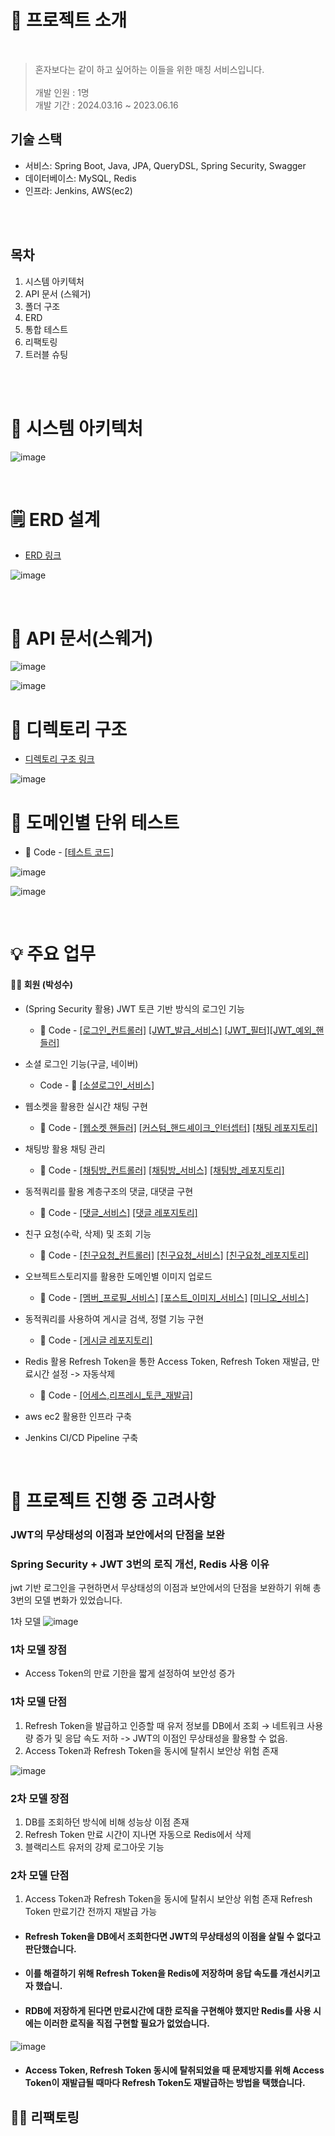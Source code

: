 # 📝 프로젝트 소개


<br/>

> 혼자보다는 같이 하고 싶어하는 이들을 위한 매칭 서비스입니다.
<br/> <br/>
> 개발 인원 : 1명 <br/>
> 개발 기간 : 2024.03.16 ~ 2023.06.16

## 기술 스택

* 서비스: Spring Boot, Java, JPA, QueryDSL, Spring Security, Swagger
* 데이터베이스: MySQL, Redis
* 인프라: Jenkins, AWS(ec2)
<br/>

<br/>


## 목차

1. 시스템 아키텍처
2. API 문서 (스웨거)
3. 폴더 구조
4. ERD
5. 통합 테스트
6. 리팩토링
7. 트러블 슈팅
<br/>

<br/>





# 🔨 시스템 아키텍처

![image](https://github.com/SesacAcademy/SesacAnimal/assets/55624470/1ffa4dcf-22c2-4451-a8e0-f7458b4f53b1)

<br/>

# 🗒️ ERD 설계

- [ERD 링크](https://www.erdcloud.com/d/PfonDH9Lehu9mzAMT)

![image](https://github.com/sonnbeom/play_spring/assets/127067296/2a1990a1-cd88-401d-89df-7e3228e6b22f)

<br/>

# 📜  API 문서(스웨거)

![image](https://github.com/sonnbeom/play_spring/assets/127067296/a52e9db8-55da-49b6-ba81-f436947b80c9)

![image](https://github.com/sonnbeom/play_spring/assets/127067296/4da8c6fa-487b-46e4-8d66-ae6976b953cd)

# 📁 디렉토리 구조

- [디렉토리 구조 링크](https://github.com/sonnbeom/play_spring/wiki/%F0%9F%93%81-%EB%94%94%EB%A0%89%ED%86%A0%EB%A6%AC-%EA%B5%AC%EC%A1%B0)


![image](https://github.com/sonnbeom/play_spring/assets/127067296/b1e79dde-06c5-4fec-9c18-9212ab2fbefc)

# 📁 도메인별 단위 테스트

- 📌 Code - [[테스트 코드]](https://github.com/sonnbeom/play_spring/tree/master/src/test/java/com/example/play)



![image](https://github.com/sonnbeom/play_spring/assets/127067296/960e2810-28ba-4884-904b-4be29d83de42)

![image](https://github.com/sonnbeom/play_spring/assets/127067296/0731a3d6-20f8-4782-8865-b2d09155f637)

<br/>

# 💡 주요 업무

#### 👩‍👧 회원 (박성수)

- (Spring Security 활용) JWT 토큰 기반 방식의 로그인 기능
  - 📌 Code - [[로그인_컨트롤러]](https://github.com/sonnbeom/play_spring/blob/master/src/main/java/com/example/play/auth/controller/AuthController.java#L42) 
  [[JWT_발급_서비스]](https://github.com/sonnbeom/play_spring/blob/master/src/main/java/com/example/play/jwt/service/JwtService.java#L43) [[JWT_필터]](https://github.com/sonnbeom/play_spring/blob/master/src/main/java/com/example/play/jwt/filter/JwtTokenFilter.java#L26)[[JWT_예외_핸들러]](https://github.com/sonnbeom/play_spring/blob/master/src/main/java/com/example/play/jwt/exceptionHandler/JwtExceptionHandler.java#L16)


- 소셜 로그인 기능(구글, 네이버)
  - Code - 📌 [[소셜로그인_서비스]](https://github.com/SesacAcademy/SesacAnimal/blob/dev/src/main/java/com/project/animal/member/controller/LoginController.java#L86)

- 웹소켓을 활용한 실시간 채팅 구현
  - 📌 Code - [[웹소켓 핸들러]](https://github.com/sonnbeom/play_spring/blob/master/src/main/java/com/example/play/chat/handler/WebSocketHandler.java#L24) [[커스텀_핸드셰이크_인터셉터]](https://github.com/sonnbeom/play_spring/blob/master/src/main/java/com/example/play/chat/interceptor/CustomHandshakeInterceptor.java#L15) [[채팅 레포지토리]](https://github.com/sonnbeom/play_spring/blob/master/src/main/java/com/example/play/chat/repository/CustomChatMessageRepositoryImpl.java#L31)

- 채팅방 활용 채팅 관리
    - 📌 Code - [[채팅방_컨트롤러]](https://github.com/sonnbeom/play_spring/blob/master/src/main/java/com/example/play/chatroom/controller/ChatRoomController.java#L23) [[채팅방_서비스]](https://github.com/sonnbeom/play_spring/blob/master/src/main/java/com/example/play/chatroom/service/ChatRoomServiceImpl.java#L40) [[채팅방_레포지토리]](https://github.com/sonnbeom/play_spring/blob/master/src/main/java/com/example/play/chatroom/repository/CustomChatRoomRepositoryImpl.java#L26)

- 동적쿼리를 활용 계층구조의 댓글, 대댓글 구현
  - 📌 Code - [[댓글_서비스]](https://github.com/sonnbeom/play_spring/blob/master/src/main/java/com/example/play/comment/service/CommentServiceImpl.java#L56) [[댓글 레포지토리]](https://github.com/sonnbeom/play_spring/blob/master/src/main/java/com/example/play/comment/repository/CustomCommentRepositoryImpl.java#L26)

- 친구 요청(수락, 삭제) 및 조회 기능
    - 📌 Code - [[친구요청_컨트롤러]](https://github.com/sonnbeom/play_spring/blob/master/src/main/java/com/example/play/friendship/controller/FriendshipController.java#L31) [[친구요청_서비스]](https://github.com/sonnbeom/play_spring/blob/master/src/main/java/com/example/play/friendship/service/FriendshipServiceImpl.java#L85) [[친구요청_레포지토리]](https://github.com/sonnbeom/play_spring/blob/master/src/main/java/com/example/play/friendship/repository/FriendshipCustomRepositoryImpl.java#L28)
- 오브젝트스토리지를 활용한 도메인별 이미지 업로드
    - 📌 Code - [[멤버_프로필_서비스]](https://github.com/sonnbeom/play_spring/blob/master/src/main/java/com/example/play/image/service/MemberImgServiceImpl.java#L34) [[포스트_이미지_서비스]](https://github.com/sonnbeom/play_spring/blob/master/src/main/java/com/example/play/image/service/PostImgServiceImpl.java#L36) [[미니오_서비스]](https://github.com/sonnbeom/play_spring/blob/master/src/main/java/com/example/play/global/common/provider/MinioServiceProvider.java#L34)
- 동적쿼리를 사용하여 게시글 검색, 정렬 기능 구현
    - 📌 Code -  [[게시글 레포지토리]](https://github.com/sonnbeom/play_spring/blob/master/src/main/java/com/example/play/post/repository/CustomPostRepositoryImpl.java#L36)
- Redis 활용 Refresh Token을 통한 Access Token, Refresh Token 재발급, 만료시간 설정 -> 자동삭제 
    - 📌 Code -  [[어세스,리프레시_토큰_재발급]](https://github.com/sonnbeom/play_spring/blob/master/src/main/java/com/example/play/auth/service/AuthService.java#L38)
        

- aws ec2 활용한 인프라 구축

- Jenkins CI/CD Pipeline 구축



<br/>

# 🌟 프로젝트 진행 중 고려사항

### JWT의 무상태성의 이점과 보안에서의 단점을 보완
### Spring Security + JWT 3번의 로직 개선, Redis 사용 이유

jwt 기반 로그인을 구현하면서 무상태성의 이점과 보안에서의 단점을 보완하기 위해 총 3번의 모델 변화가 있었습니다.

1차 모델
![image](https://github.com/sonnbeom/play_spring/assets/127067296/f2a17167-1cce-4916-a1e6-6016a1f26bfb)
### 1차 모델 장점
- Access Token의 만료 기한을 짧게 설정하여 보안성 증가

### 1차 모델 단점
1. Refresh Token을 발급하고 인증할 때 유저 정보를 DB에서 조회 → 네트워크 사용량 증가 및 응답 속도 저하 -> JWT의 이점인 무상태성을 활용할 수 없음.
2. Access Token과 Refresh Token을 동시에 탈취시 보안상 위험 존재

![image](https://github.com/sonnbeom/play_spring/assets/127067296/aebc50d8-0b08-4dc1-b588-7fb8089b56b4)

### 2차 모델 장점
1. DB를 조회하던 방식에 비해 성능상 이점 존재
2. Refresh Token 만료 시간이 지나면 자동으로 Redis에서 삭제
3. 블랙리스트 유저의 강제 로그아웃 기능

### 2차 모델 단점
1. Access Token과 Refresh Token을 동시에 탈취시 보안상 위험 존재 Refresh Token 만료기간 전까지 재발급 가능

- #### Refresh Token을 DB에서 조회한다면 JWT의 무상태성의 이점을 살릴 수 없다고 판단했습니다.
- #### 이를 해결하기 위해 Refresh Token을 Redis에 저장하며 응답 속도를 개선시키고자 했습니.
- #### RDB에 저장하게 된다면 만료시간에 대한 로직을 구현해야 했지만 Redis를 사용 시에는 이러한 로직을 직접 구현할 필요가 없었습니다.

![image](https://github.com/sonnbeom/play_spring/assets/127067296/800b09d7-8541-4804-9910-1c39d6c18dd0)
- #### Access Token, Refresh Token 동시에 탈취되었을 때 문제방지를 위해 Access Token이 재발급될 때마다 Refresh Token도 재발급하는 방법을 택했습니다.




## 👩‍💻 리팩토링



